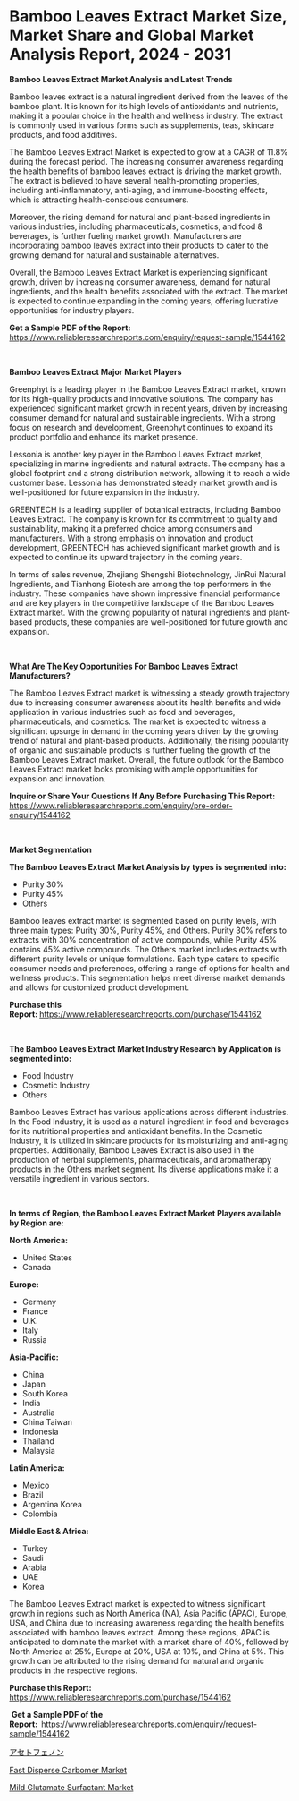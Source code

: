 <p><h1>Bamboo Leaves Extract Market Size, Market Share and Global Market Analysis Report, 2024 - 2031</h1></p><p><strong>Bamboo Leaves Extract Market Analysis and Latest Trends</strong></p>
<p><p>Bamboo leaves extract is a natural ingredient derived from the leaves of the bamboo plant. It is known for its high levels of antioxidants and nutrients, making it a popular choice in the health and wellness industry. The extract is commonly used in various forms such as supplements, teas, skincare products, and food additives.</p><p>The Bamboo Leaves Extract Market is expected to grow at a CAGR of 11.8% during the forecast period. The increasing consumer awareness regarding the health benefits of bamboo leaves extract is driving the market growth. The extract is believed to have several health-promoting properties, including anti-inflammatory, anti-aging, and immune-boosting effects, which is attracting health-conscious consumers.</p><p>Moreover, the rising demand for natural and plant-based ingredients in various industries, including pharmaceuticals, cosmetics, and food & beverages, is further fueling market growth. Manufacturers are incorporating bamboo leaves extract into their products to cater to the growing demand for natural and sustainable alternatives.</p><p>Overall, the Bamboo Leaves Extract Market is experiencing significant growth, driven by increasing consumer awareness, demand for natural ingredients, and the health benefits associated with the extract. The market is expected to continue expanding in the coming years, offering lucrative opportunities for industry players.</p></p>
<p><strong>Get a Sample PDF of the Report:&nbsp;</strong> <a href="https://www.reliableresearchreports.com/enquiry/request-sample/1544162">https://www.reliableresearchreports.com/enquiry/request-sample/1544162</a></p>
<p>&nbsp;</p>
<p><strong>Bamboo Leaves Extract Major Market Players</strong></p>
<p><p>Greenphyt is a leading player in the Bamboo Leaves Extract market, known for its high-quality products and innovative solutions. The company has experienced significant market growth in recent years, driven by increasing consumer demand for natural and sustainable ingredients. With a strong focus on research and development, Greenphyt continues to expand its product portfolio and enhance its market presence.</p><p>Lessonia is another key player in the Bamboo Leaves Extract market, specializing in marine ingredients and natural extracts. The company has a global footprint and a strong distribution network, allowing it to reach a wide customer base. Lessonia has demonstrated steady market growth and is well-positioned for future expansion in the industry.</p><p>GREENTECH is a leading supplier of botanical extracts, including Bamboo Leaves Extract. The company is known for its commitment to quality and sustainability, making it a preferred choice among consumers and manufacturers. With a strong emphasis on innovation and product development, GREENTECH has achieved significant market growth and is expected to continue its upward trajectory in the coming years.</p><p>In terms of sales revenue, Zhejiang Shengshi Biotechnology, JinRui Natural Ingredients, and Tianhong Biotech are among the top performers in the industry. These companies have shown impressive financial performance and are key players in the competitive landscape of the Bamboo Leaves Extract market. With the growing popularity of natural ingredients and plant-based products, these companies are well-positioned for future growth and expansion.</p></p>
<p>&nbsp;</p>
<p><strong>What Are The Key Opportunities For Bamboo Leaves Extract Manufacturers?</strong></p>
<p><p>The Bamboo Leaves Extract market is witnessing a steady growth trajectory due to increasing consumer awareness about its health benefits and wide application in various industries such as food and beverages, pharmaceuticals, and cosmetics. The market is expected to witness a significant upsurge in demand in the coming years driven by the growing trend of natural and plant-based products. Additionally, the rising popularity of organic and sustainable products is further fueling the growth of the Bamboo Leaves Extract market. Overall, the future outlook for the Bamboo Leaves Extract market looks promising with ample opportunities for expansion and innovation.</p></p>
<p><strong>Inquire or Share Your Questions If Any Before Purchasing This Report:</strong> <a href="https://www.reliableresearchreports.com/enquiry/pre-order-enquiry/1544162">https://www.reliableresearchreports.com/enquiry/pre-order-enquiry/1544162</a></p>
<p>&nbsp;</p>
<p><strong>Market Segmentation</strong></p>
<p><strong>The Bamboo Leaves Extract Market Analysis by types is segmented into:</strong></p>
<p><ul><li>Purity 30%</li><li>Purity 45%</li><li>Others</li></ul></p>
<p><p>Bamboo leaves extract market is segmented based on purity levels, with three main types: Purity 30%, Purity 45%, and Others. Purity 30% refers to extracts with 30% concentration of active compounds, while Purity 45% contains 45% active compounds. The Others market includes extracts with different purity levels or unique formulations. Each type caters to specific consumer needs and preferences, offering a range of options for health and wellness products. This segmentation helps meet diverse market demands and allows for customized product development.</p></p>
<p><strong>Purchase this Report:&nbsp;</strong><a href="https://www.reliableresearchreports.com/purchase/1544162">https://www.reliableresearchreports.com/purchase/1544162</a></p>
<p>&nbsp;</p>
<p><strong>The Bamboo Leaves Extract Market Industry Research by Application is segmented into:</strong></p>
<p><ul><li>Food Industry</li><li>Cosmetic Industry</li><li>Others</li></ul></p>
<p><p>Bamboo Leaves Extract has various applications across different industries. In the Food Industry, it is used as a natural ingredient in food and beverages for its nutritional properties and antioxidant benefits. In the Cosmetic Industry, it is utilized in skincare products for its moisturizing and anti-aging properties. Additionally, Bamboo Leaves Extract is also used in the production of herbal supplements, pharmaceuticals, and aromatherapy products in the Others market segment. Its diverse applications make it a versatile ingredient in various sectors.</p></p>
<p>&nbsp;</p>
<p><strong>In terms of Region, the Bamboo Leaves Extract Market Players available by Region are:</strong></p>
<p>
    <p> <strong> North America: </strong>
        <ul>
            <li>United States</li>
            <li>Canada</li>
        </ul>
        </p> 
    <p> <strong> Europe: </strong>
        <ul>
            <li>Germany</li>
            <li>France</li>
            <li>U.K.</li>
            <li>Italy</li>
            <li>Russia</li>
        </ul>
        </p> 
    <p> <strong> Asia-Pacific: </strong>
        <ul>
            <li>China</li>
            <li>Japan</li>
            <li>South Korea</li>
            <li>India</li>
            <li>Australia</li>
            <li>China Taiwan</li>
            <li>Indonesia</li>
            <li>Thailand</li>
            <li>Malaysia</li>
        </ul>
        </p> 
    <p> <strong> Latin America: </strong>
        <ul>
            <li>Mexico</li>
            <li>Brazil</li>
            <li>Argentina Korea</li>
            <li>Colombia</li>
        </ul>
        </p> 
    <p> <strong> Middle East & Africa: </strong>
        <ul>
            <li>Turkey</li>
            <li>Saudi</li>
            <li>Arabia</li>
            <li>UAE</li>
            <li>Korea</li>
        </ul>
    </p>
    </p>
<p><p>The Bamboo Leaves Extract market is expected to witness significant growth in regions such as North America (NA), Asia Pacific (APAC), Europe, USA, and China due to increasing awareness regarding the health benefits associated with bamboo leaves extract. Among these regions, APAC is anticipated to dominate the market with a market share of 40%, followed by North America at 25%, Europe at 20%, USA at 10%, and China at 5%. This growth can be attributed to the rising demand for natural and organic products in the respective regions.</p></p>
<p><strong>Purchase this Report: </strong><a href="https://www.reliableresearchreports.com/purchase/1544162">https://www.reliableresearchreports.com/purchase/1544162</a></p>
<p>&nbsp;<strong>Get a Sample PDF of the Report:&nbsp;&nbsp;</strong><a href="https://www.reliableresearchreports.com/enquiry/request-sample/1544162">https://www.reliableresearchreports.com/enquiry/request-sample/1544162</a></p>
<p><strong></strong></p>
<p><p><a href="https://medium.com/@chrispcreem58/%E3%82%A2%E3%82%BB%E3%83%88%E3%83%95%E3%82%A7%E3%83%8E%E3%83%B3%E5%B8%82%E5%A0%B4%E8%A6%8F%E6%A8%A1-%E5%B8%82%E5%A0%B4%E5%B1%95%E6%9C%9B%E3%81%A8%E5%B8%82%E5%A0%B4%E4%BA%88%E6%B8%AC-2024%E5%B9%B4%E3%81%8B%E3%82%892031%E5%B9%B4-58473d5bea7d">アセトフェノン</a></p><p><a href="https://github.com/changoleonlaverguenzanoexiste/Market-Research-Report-List-2/blob/main/fast-disperse-carbomer-market.md">Fast Disperse Carbomer Market</a></p><p><a href="https://github.com/dimitrishawkinswaynenp91rgz/Market-Research-Report-List-1/blob/main/mild-glutamate-surfactant-market.md">Mild Glutamate Surfactant Market</a></p></p>